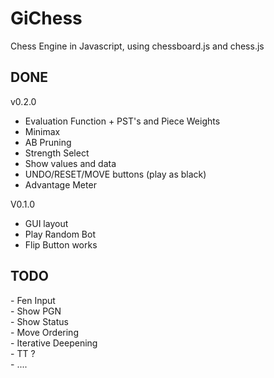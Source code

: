 # GiChess
Chess Engine in Javascript, using chessboard.js and chess.js

<h2>DONE</h2>

v0.2.0<br>
- Evaluation Function + PST's and Piece Weights<br>
- Minimax<br>
- AB Pruning<br>
- Strength Select<br>
- Show values and data<br>
- UNDO/RESET/MOVE buttons (play as black)<br>
- Advantage Meter<br>

V0.1.0<br>
- GUI layout<br>
- Play Random Bot<br>
- Flip Button works<br>

<h2>TODO</h2>
- Fen Input<br>
- Show PGN<br>
- Show Status<br>
- Move Ordering<br>
- Iterative Deepening<br>
- TT ?<br>
- ....<br>
